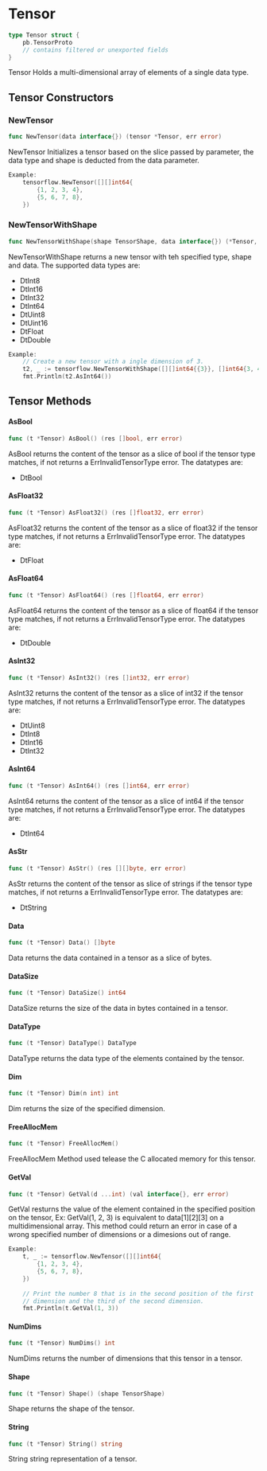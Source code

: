 # Tensor

```Go
type Tensor struct {
    pb.TensorProto
    // contains filtered or unexported fields
}
```

Tensor Holds a multi-dimensional array of elements of a single data type.

## Tensor Constructors

### NewTensor

```go
func NewTensor(data interface{}) (tensor *Tensor, err error)
```

NewTensor Initializes a tensor based on the slice passed by parameter, the data
type and shape is deducted from the data parameter.

```Go
Example:
	tensorflow.NewTensor([][]int64{
	    {1, 2, 3, 4},
	    {5, 6, 7, 8},
	})


```

### NewTensorWithShape

```go
func NewTensorWithShape(shape TensorShape, data interface{}) (*Tensor, error)
```

NewTensorWithShape returns a new tensor with teh specified type, shape and data.
The supported data types are:

- DtInt8
- DtInt16
- DtInt32
- DtInt64
- DtUint8
- DtUint16
- DtFloat
- DtDouble

```Go
Example:
	// Create a new tensor with a ingle dimension of 3.
	t2, _ := tensorflow.NewTensorWithShape([][]int64{{3}}, []int64{3, 4, 5})
	fmt.Println(t2.AsInt64())


```

## Tensor Methods

#### AsBool

```go
func (t *Tensor) AsBool() (res []bool, err error)
```

AsBool returns the content of the tensor as a slice of bool if the tensor type
matches, if not returns a ErrInvalidTensorType error. The datatypes are:

  - DtBool

#### AsFloat32

```go
func (t *Tensor) AsFloat32() (res []float32, err error)
```

AsFloat32 returns the content of the tensor as a slice of float32 if the tensor
type matches, if not returns a ErrInvalidTensorType error. The datatypes are:

  - DtFloat

#### AsFloat64

```go
func (t *Tensor) AsFloat64() (res []float64, err error)
```

AsFloat64 returns the content of the tensor as a slice of float64 if the tensor
type matches, if not returns a ErrInvalidTensorType error. The datatypes are:

  - DtDouble

#### AsInt32

```go
func (t *Tensor) AsInt32() (res []int32, err error)
```

AsInt32 returns the content of the tensor as a slice of int32 if the tensor type
matches, if not returns a ErrInvalidTensorType error. The datatypes are:

  - DtUint8
  - DtInt8
  - DtInt16
  - DtInt32

#### AsInt64

```go
func (t *Tensor) AsInt64() (res []int64, err error)
```

AsInt64 returns the content of the tensor as a slice of int64 if the tensor type
matches, if not returns a ErrInvalidTensorType error. The datatypes are:

  - DtInt64

#### AsStr

```go
func (t *Tensor) AsStr() (res [][]byte, err error)
```

AsStr returns the content of the tensor as slice of strings if the tensor type
matches, if not returns a ErrInvalidTensorType error. The datatypes are:

  - DtString

#### Data

```go
func (t *Tensor) Data() []byte
```

Data returns the data contained in a tensor as a slice of bytes.

#### DataSize

```go
func (t *Tensor) DataSize() int64
```

DataSize returns the size of the data in bytes contained in a tensor.

#### DataType

```go
func (t *Tensor) DataType() DataType
```

DataType returns the data type of the elements contained by the tensor.

#### Dim

```go
func (t *Tensor) Dim(n int) int
```

Dim returns the size of the specified dimension.

#### FreeAllocMem

```go
func (t *Tensor) FreeAllocMem()
```

FreeAllocMem Method used telease the C allocated memory for this tensor.

#### GetVal

```go
func (t *Tensor) GetVal(d ...int) (val interface{}, err error)
```

GetVal resturns the value of the element contained in the specified position on
the tensor, Ex: GetVal(1, 2, 3) is equivalent to data[1][2][3] on a
multidimensional array. This method could return an error in case of a wrong
specified number of dimensions or a dimesions out of range.

```Go
Example:
	t, _ := tensorflow.NewTensor([][]int64{
	    {1, 2, 3, 4},
	    {5, 6, 7, 8},
	})
	
	// Print the number 8 that is in the second position of the first
	// dimension and the third of the second dimension.
	fmt.Println(t.GetVal(1, 3))


```

#### NumDims

```go
func (t *Tensor) NumDims() int
```

NumDims returns the number of dimensions that this tensor in a tensor.

#### Shape

```go
func (t *Tensor) Shape() (shape TensorShape)
```

Shape returns the shape of the tensor.

#### String

```go
func (t *Tensor) String() string
```

String string representation of a tensor.

